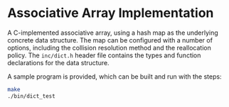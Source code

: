 # Associative Array Implementation

A C-implemented associative array, using a hash map as the underlying
concrete data structure. The map can be configured with a number of
options, including the collision resolution method and the reallocation
policy. The `inc/dict.h` header file contains the types and function
declarations for the data structure.

A sample program is provided, which can be built and run with the steps:

```sh
make
./bin/dict_test
```
